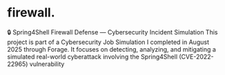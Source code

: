 # firewall.
🔒 Spring4Shell Firewall Defense — Cybersecurity Incident Simulation This project is part of a Cybersecurity Job Simulation I completed in August 2025 through Forage. It focuses on detecting, analyzing, and mitigating a simulated real-world cyberattack involving the Spring4Shell (CVE-2022-22965) vulnerability 
